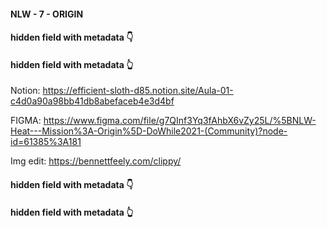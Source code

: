 #### NLW - 7 - ORIGIN

#### hidden field with metadata 👇

<!-- <div class="meta_for_parser tablespecs" style="visibility:hidden"> https://www.youtube.com/watch?v=3LqhEEw62N0&ab_channel=Rocketseat </div> -->

#### hidden field with metadata 👆

Notion: https://efficient-sloth-d85.notion.site/Aula-01-c4d0a90a98bb41db8abefaceb4e3d4bf

FIGMA: https://www.figma.com/file/g7QInf3Yq3fAhbX6vZy25L/%5BNLW-Heat---Mission%3A-Origin%5D-DoWhile2021-(Community)?node-id=61385%3A181

Img edit: https://bennettfeely.com/clippy/

#### hidden field with metadata 👇

 <!-- <div class="meta_for_parser tablespecs" style="visibility:hidden">https://www.youtube.com/watch?v=3LqhEEw62N0&ab_channel=Rocketseat</div> -->

#### hidden field with metadata 👆

